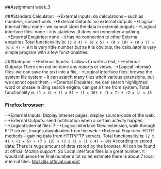 ﻿##Assignment week_3

###Standard Calculator:
⋅⋅*External Inputs: do calculations – such as numbers, convert units
⋅⋅*External Outputs: no external outputs
⋅⋅*Logical internal files: none – we cannot store the data in external outputs
⋅⋅*Logical interface files: none – it is stateless. It does not remember anything
⋅⋅*External Enquiries: none – it has no connection to other External enquiries
Total functionality is: `(2 x 4) + (0 x 5) + (0 x 10) + (0 x 7) + (0 x 4) = 8`
It is very little number but as it is obvious, the calculator is very simple program with a few functionalities. 

###Notepad:
⋅⋅*External Inputs: It allows to write a text, 
⋅⋅*External Outputs: There con not be done any reports or views.
⋅⋅*Logical internaů files: we can save the text into a file,
⋅⋅*Logical interface files: browse the system file system – it can search many files witch various extensions, but we cannot open them. 
⋅⋅*External Enquiries: we can search highlighted word or phrase in Bing search engine, can get a time from system, 
Total functionality is: `(1 x 4) + (1 x 5) + (1 x 10) + (1 x 7) + (2 x 4) = 46`

### Firefox browser:
⋅⋅*External Inputs: Display internet pages, display source-code of the web.
⋅⋅*External Outputs: send notification when a certain activity happen, 
⋅⋅*Logical internal files: 7
⋅⋅*Logical interface files: extension, walk through FTP server, Images downloaded from the web
⋅⋅*External Enquiries: HTTP methods – gaining data from HTTP/FTP servers.
Total functionality is: `(2 x 4) + (1 x 5) + (7 x 10) + (3 x 7) + (1 x 4) = 108`
According to stored data: There is huge amount of data stored by the browser. All can be found at official Mozilla support. So Local interface files is a great number. It would influence the final number a lot so let estimate there is about 7 local internal files.
[Mozzilla official support](https://support.mozilla.org/en-US/kb/profiles-where-firefox-stores-user-data)
